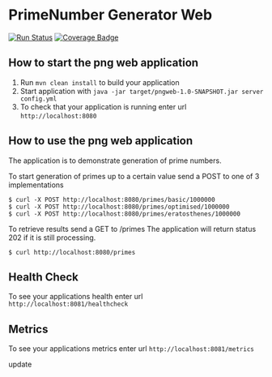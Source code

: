 # PrimeNumber Generator Web
[![Run Status](https://api.shippable.com/projects/593eab66118f370700fb89b7/badge?branch=master)](https://app.shippable.com/github/chrishughes25/prime-number-generator)
[![Coverage Badge](https://api.shippable.com/projects/593eab66118f370700fb89b7/coverageBadge?branch=master)](https://app.shippable.com/github/chrishughes25/prime-number-generator)

How to start the png web application
---
1. Run `mvn clean install` to build your application
2. Start application with `java -jar target/pngweb-1.0-SNAPSHOT.jar server config.yml`
3. To check that your application is running enter url `http://localhost:8080`

How to use the png web application
---
The application is to demonstrate generation of prime numbers.

To start generation of primes up to a certain value send a POST to one of 3 implementations

```
$ curl -X POST http://localhost:8080/primes/basic/1000000
$ curl -X POST http://localhost:8080/primes/optimised/1000000
$ curl -X POST http://localhost:8080/primes/eratosthenes/1000000
```
To retrieve results send a GET to /primes
The application will return status 202 if it is still processing.
```
$ curl http://localhost:8080/primes
```

Health Check
---
To see your applications health enter url `http://localhost:8081/healthcheck`

Metrics
-------
To see your applications metrics enter url `http://localhost:8081/metrics`

update